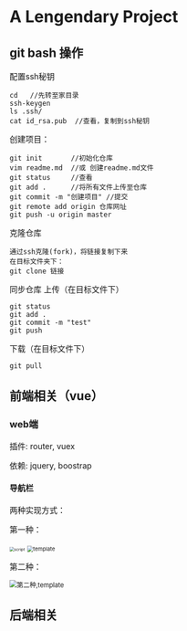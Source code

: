 # A Lengendary Project

 ## git bash 操作

 配置ssh秘钥
 ```
 cd   //先转至家目录
 ssh-keygen
 ls .ssh/
 cat id_rsa.pub  //查看，复制到ssh秘钥
 ```

 创建项目：

 ```
 git init       //初始化仓库
 vim readme.md  //或 创建readme.md文件
 git status     //查看
 git add .      //将所有文件上传至仓库
 git commit -m "创建项目" //提交
 git remote add origin 仓库网址   
 git push -u origin master
 ```

克隆仓库
 ```
 通过ssh克隆(fork)，将链接复制下来
 在目标文件夹下：
 git clone 链接
 ```

同步仓库
上传（在目标文件下）
```
git status
git add .
git commit -m "test"
git push
```

下载（在目标文件下）
```
git pull
```



## 前端相关（vue）

### web端

插件: router, vuex

依赖: jquery, boostrap



#### 导航栏

两种实现方式：

第一种：

<img src="https://pic.imgdb.cn/item/63dbe396ac6ef8601656d3b1.png" alt="script" style="zoom:50%;" />

<img src="https://pic.imgdb.cn/item/63dbe3a3ac6ef8601656e378.png" alt="template" style="zoom:67%;" />

第二种：

<img src="https://pic.imgdb.cn/item/63dbe3d5ac6ef86016572e76.png" alt="第二种,template" style="zoom:80%;" />







## 后端相关

